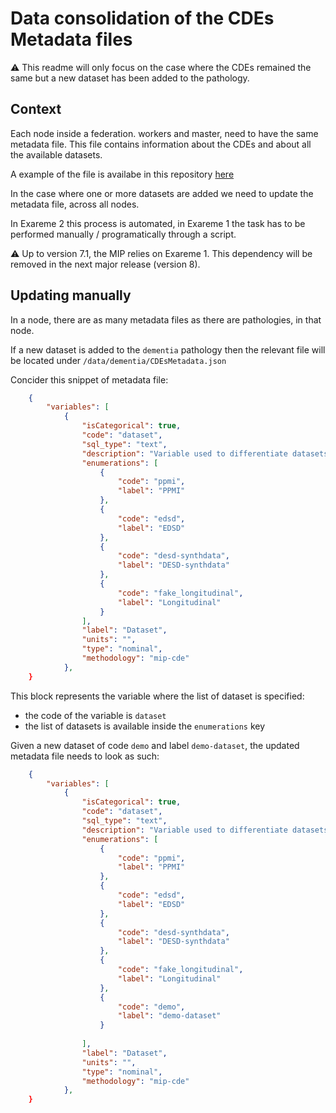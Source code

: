 # Data consolidation of the CDEs Metadata files

:warning: This readme will only focus on the case where the CDEs remained the same but a new dataset has been added to the pathology.

## Context

Each node inside a federation. workers and master, need to have the same metadata file.
This file contains information about the CDEs and about all the available datasets.

A example of the file is availabe in this repository [here](https://github.com/HBPMedical/mip-deployment/blob/master/data/dementia/CDEsMetadata.json)

In the case where one or more datasets are added we need to update the metadata file, across all nodes.

In Exareme 2 this process is automated, in Exareme 1 the task has to be performed manually / programatically through a script. 

:warning: Up to version 7.1, the MIP relies on Exareme 1. This dependency will be removed in the next major release (version 8).

## Updating manually

In a node, there are as many metadata files as there are pathologies, in that node.

If a new dataset is added to the `dementia` pathology then the relevant file will be located under `/data/dementia/CDEsMetadata.json`

Concider this snippet of metadata file:

```json
    {
        "variables": [
            {
                "isCategorical": true,
                "code": "dataset",
                "sql_type": "text",
                "description": "Variable used to differentiate datasets",
                "enumerations": [
                    {
                        "code": "ppmi",
                        "label": "PPMI"
                    },
                    {
                        "code": "edsd",
                        "label": "EDSD"
                    },
                    {
                        "code": "desd-synthdata",
                        "label": "DESD-synthdata"
                    },
                    {
                        "code": "fake_longitudinal",
                        "label": "Longitudinal"
                    }
                ],
                "label": "Dataset",
                "units": "",
                "type": "nominal",
                "methodology": "mip-cde"
            },
    }
```

This block represents the variable where the list of dataset is specified:
- the code of the variable is `dataset`
- the list of datasets is available inside the `enumerations` key

Given a new dataset of code `demo` and label `demo-dataset`, the updated metadata file needs to look as such:

```json
    {
        "variables": [
            {
                "isCategorical": true,
                "code": "dataset",
                "sql_type": "text",
                "description": "Variable used to differentiate datasets",
                "enumerations": [
                    {
                        "code": "ppmi",
                        "label": "PPMI"
                    },
                    {
                        "code": "edsd",
                        "label": "EDSD"
                    },
                    {
                        "code": "desd-synthdata",
                        "label": "DESD-synthdata"
                    },
                    {
                        "code": "fake_longitudinal",
                        "label": "Longitudinal"
                    },
                    {
                        "code": "demo",
                        "label": "demo-dataset"
                    }
                    
                ],
                "label": "Dataset",
                "units": "",
                "type": "nominal",
                "methodology": "mip-cde"
            },
    }
```
